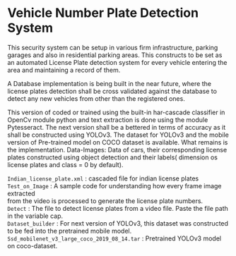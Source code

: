 # Vehicle Number Plate Detection System


This security system can be setup in various firm infrastructure, parking garages and
also in residential parking areas. This constructs to be set as an automated License
Plate detection system for every vehicle entering the area and maintaining a record
of them.


A Database implementation is being built in the near future, where the license plates
detection shall be cross validated against the database to detect any new vehicles
from other than the registered ones.


This version of coded or trained using the built-in har-cascade classifier in OpenCv
module python and text extraction is done using the module Pytesseract. The next
version shall be a bettered in terms of accuracy as it shall be constructed using
YOLOv3. The dataset for YOLOv3 and the mobile version of Pre-trained model on
COCO dataset is available. What remains is the implementation.
Data-Images: Data of cars, their corresponding license plates constructed using
object detection and their labels( dimension os license plates and class = 0 by
default).

`Indian_license_plate.xml` : cascaded file for indian license plates <br>
`Test_on_Image` : A sample code for understanding how every frame image extracted <br>
from the video is processed to generate the license plate numbers. <br>
`Detect` : The file to detect license plates from a video file.
Paste the file path in the variable cap. <br>
`Dataset_builder` : For next version of YOLOv3, this dataset was constructed to be fed
into the pretrained mobile model. <br>
`Ssd_mobilenet_v3_large_coco_2019_08_14.tar` : Pretrained YOLOv3 model on
coco-dataset. <br>
